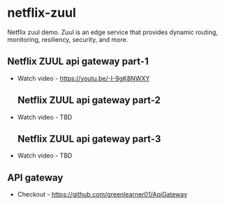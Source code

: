 # netflix-zuul
Netflix zuul demo. Zuul is an edge service that provides dynamic routing, monitoring, resiliency, security, and more. 

  ## Netflix ZUUL api gateway part-1
 
 * Watch video - https://youtu.be/-I-9gK8NWXY
 
   ## Netflix ZUUL api gateway part-2
 
 * Watch video - TBD
 
   ## Netflix ZUUL api gateway part-3
 
 * Watch video - TBD
 
 ## API gateway 
 
 * Checkout - https://github.com/greenlearner01/ApiGateway
